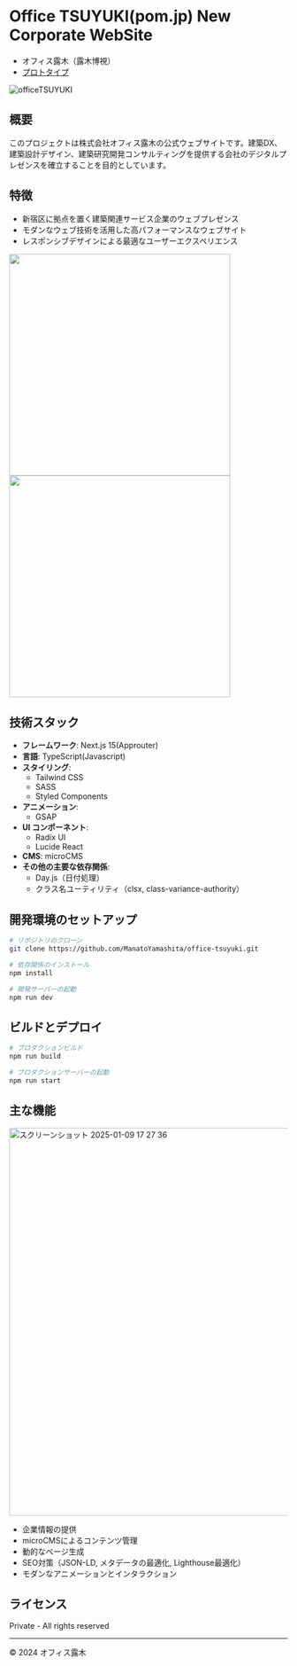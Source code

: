 # Office TSUYUKI(pom.jp) New Corporate WebSite

* オフィス露木（露木博視）
* [プロトタイプ](https://pomjp-beta.vercel.app)

![officeTSUYUKI](https://github.com/user-attachments/assets/b0130493-f8d6-4904-8914-b84a431f46f4)

## 概要

このプロジェクトは株式会社オフィス露木の公式ウェブサイトです。建築DX、建築設計デザイン、建築研究開発コンサルティングを提供する会社のデジタルプレゼンスを確立することを目的としています。

## 特徴

- 新宿区に拠点を置く建築関連サービス企業のウェブプレゼンス
- モダンなウェブ技術を活用した高パフォーマンスなウェブサイト
- レスポンシブデザインによる最適なユーザーエクスペリエンス

<p float="left">
  <img src="https://github.com/user-attachments/assets/1c4f841a-bad5-4e43-a2b3-90b4d0ee5d83" height="400" />
  <img src="https://github.com/user-attachments/assets/efee6b1c-4763-4226-9d3c-3f7a4e70cf1b" height="400" /> 
</p>

## 技術スタック

- **フレームワーク**: Next.js 15(Approuter)
- **言語**: TypeScript(Javascript)
- **スタイリング**: 
  - Tailwind CSS
  - SASS
  - Styled Components
- **アニメーション**:
  - GSAP
- **UI コンポーネント**:
  - Radix UI
  - Lucide React
- **CMS**: microCMS
- **その他の主要な依存関係**:
  - Day.js（日付処理）
  - クラス名ユーティリティ（clsx, class-variance-authority）

## 開発環境のセットアップ

```bash
# リポジトリのクローン
git clone https://github.com/ManatoYamashita/office-tsuyuki.git

# 依存関係のインストール
npm install

# 開発サーバーの起動
npm run dev
```

## ビルドとデプロイ

```bash
# プロダクションビルド
npm run build

# プロダクションサーバーの起動
npm run start
```

## 主な機能

<img width="700" alt="スクリーンショット 2025-01-09 17 27 36" src="https://github.com/user-attachments/assets/9efec165-79f0-4c52-b9e1-fd690a91b3c8" />

- 企業情報の提供
- microCMSによるコンテンツ管理
- 動的なページ生成
- SEO対策（JSON-LD, メタデータの最適化, Lighthouse最適化）
- モダンなアニメーションとインタラクション

## ライセンス

Private - All rights reserved

---
© 2024 オフィス露木
